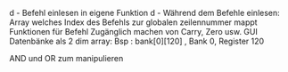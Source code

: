 d - Befehl einlesen in eigene Funktion
d - Während dem Befehle einlesen: Array welches Index des Befehls zur globalen zeilennummer mappt
Funktionen für Befehl
Zugänglich machen von Carry, Zero usw.
GUI
Datenbänke als 2 dim array: Bsp : bank[0][120] , Bank 0, Register 120

AND und OR zum manipulieren

